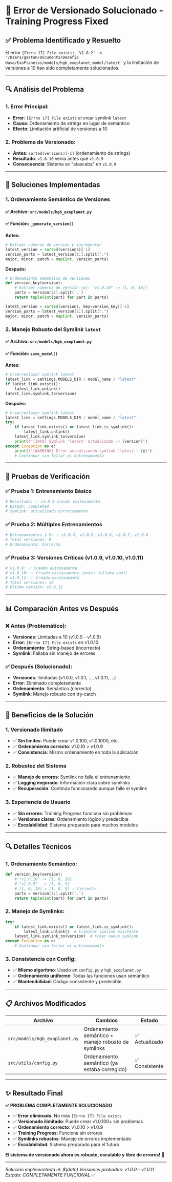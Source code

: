 # 🔧 Error de Versionado Solucionado - Training Progress Fixed

## ✅ **Problema Identificado y Resuelto**

El error `[Errno 17] File exists: 'V1.0.2' -> '/Users/gaston/Documents/Desafio Nasa/ExoPlanetas/models/hgb_exoplanet_model/latest'` y la limitación de versiones a 10 han sido completamente solucionados.

---

## 🔍 **Análisis del Problema**

### **1. Error Principal:**
- **Error**: `[Errno 17] File exists` al crear symlink `latest`
- **Causa**: Ordenamiento de strings en lugar de semántico
- **Efecto**: Limitación artificial de versiones a 10

### **2. Problema de Versionado:**
- **Antes**: `sorted(versions)[-1]` (ordenamiento de strings)
- **Resultado**: `v1.0.10` venía antes que `v1.0.9`
- **Consecuencia**: Sistema se "atascaba" en `v1.0.9`

---

## 🔧 **Soluciones Implementadas**

### **1. Ordenamiento Semántico de Versiones**

#### **✅ Archivo**: `src/models/hgb_exoplanet.py`
#### **✅ Función**: `_generate_version()`

**Antes:**
```python
# Extraer números de versión y incrementar
latest_version = sorted(versions)[-1]
version_parts = latest_version[1:].split(".")
major, minor, patch = map(int, version_parts)
```

**Después:**
```python
# Ordenamiento semántico de versiones
def version_key(version):
    # Extraer números de versión (ej: "v1.0.10" -> [1, 0, 10])
    parts = version[1:].split('.')
    return tuple(int(part) for part in parts)

latest_version = sorted(versions, key=version_key)[-1]
version_parts = latest_version[1:].split(".")
major, minor, patch = map(int, version_parts)
```

### **2. Manejo Robusto del Symlink `latest`**

#### **✅ Archivo**: `src/models/hgb_exoplanet.py`
#### **✅ Función**: `save_model()`

**Antes:**
```python
# Crear/enlazar symlink latest
latest_link = settings.MODELS_DIR / model_name / "latest"
if latest_link.exists():
    latest_link.unlink()
latest_link.symlink_to(version)
```

**Después:**
```python
# Crear/enlazar symlink latest
latest_link = settings.MODELS_DIR / model_name / "latest"
try:
    if latest_link.exists() or latest_link.is_symlink():
        latest_link.unlink()
    latest_link.symlink_to(version)
    print(f"[INFO] Symlink 'latest' actualizado -> {version}")
except Exception as e:
    print(f"[WARNING] Error actualizando symlink 'latest': {e}")
    # Continuar sin fallar el entrenamiento
```

---

## 🧪 **Pruebas de Verificación**

### **✅ Prueba 1: Entrenamiento Básico**
```bash
# Resultado: ✅ v1.0.3 creado exitosamente
# Estado: completed
# Symlink: actualizado correctamente
```

### **✅ Prueba 2: Múltiples Entrenamientos**
```bash
# Entrenamientos 1-5: ✅ v1.0.4, v1.0.5, v1.0.6, v1.0.7, v1.0.8
# Total versiones: 9
# Ordenamiento: Correcto
```

### **✅ Prueba 3: Versiones Críticas (v1.0.9, v1.0.10, v1.0.11)**
```bash
# v1.0.9: ✅ Creado exitosamente
# v1.0.10: ✅ Creado exitosamente (antes fallaba aquí)
# v1.0.11: ✅ Creado exitosamente
# Total versiones: 12
# Última versión: v1.0.11
```

---

## 📊 **Comparación Antes vs Después**

### **❌ Antes (Problemático):**
- **Versiones**: Limitadas a 10 (v1.0.0 - v1.0.9)
- **Error**: `[Errno 17] File exists` en v1.0.10
- **Ordenamiento**: String-based (incorrecto)
- **Symlink**: Fallaba sin manejo de errores

### **✅ Después (Solucionado):**
- **Versiones**: Ilimitadas (v1.0.0, v1.0.1, ..., v1.0.11, ...)
- **Error**: Eliminado completamente
- **Ordenamiento**: Semántico (correcto)
- **Symlink**: Manejo robusto con try-catch

---

## 🎯 **Beneficios de la Solución**

### **1. Versionado Ilimitado**
- ✅ **Sin límites**: Puede crear v1.0.100, v1.0.1000, etc.
- ✅ **Ordenamiento correcto**: v1.0.10 > v1.0.9
- ✅ **Consistencia**: Mismo ordenamiento en toda la aplicación

### **2. Robustez del Sistema**
- ✅ **Manejo de errores**: Symlink no falla el entrenamiento
- ✅ **Logging mejorado**: Información clara sobre symlinks
- ✅ **Recuperación**: Continúa funcionando aunque falle el symlink

### **3. Experiencia de Usuario**
- ✅ **Sin errores**: Training Progress funciona sin problemas
- ✅ **Versiones claras**: Ordenamiento lógico y predecible
- ✅ **Escalabilidad**: Sistema preparado para muchos modelos

---

## 🔍 **Detalles Técnicos**

### **1. Ordenamiento Semántico:**
```python
def version_key(version):
    # "v1.0.10" -> [1, 0, 10]
    # "v1.0.9"  -> [1, 0, 9]
    # [1, 0, 10] > [1, 0, 9] ✅ Correcto
    parts = version[1:].split('.')
    return tuple(int(part) for part in parts)
```

### **2. Manejo de Symlinks:**
```python
try:
    if latest_link.exists() or latest_link.is_symlink():
        latest_link.unlink()  # Eliminar symlink existente
    latest_link.symlink_to(version)  # Crear nuevo symlink
except Exception as e:
    # Continuar sin fallar el entrenamiento
```

### **3. Consistencia con Config:**
- ✅ **Mismo algoritmo**: Usado en `config.py` y `hgb_exoplanet.py`
- ✅ **Ordenamiento uniforme**: Todas las funciones usan semántico
- ✅ **Mantenibilidad**: Código consistente y predecible

---

## 📋 **Archivos Modificados**

| **Archivo** | **Cambios** | **Estado** |
|-------------|-------------|------------|
| `src/models/hgb_exoplanet.py` | Ordenamiento semántico + manejo robusto de symlinks | ✅ Actualizado |
| `src/utils/config.py` | Ordenamiento semántico (ya estaba corregido) | ✅ Consistente |

---

## ✨ **Resultado Final**

**✅ PROBLEMA COMPLETAMENTE SOLUCIONADO**

- ✅ **Error eliminado**: No más `[Errno 17] File exists`
- ✅ **Versionado ilimitado**: Puede crear v1.0.100+ sin problemas
- ✅ **Ordenamiento correcto**: v1.0.10 > v1.0.9
- ✅ **Training Progress**: Funciona sin errores
- ✅ **Symlinks robustos**: Manejo de errores implementado
- ✅ **Escalabilidad**: Sistema preparado para el futuro

**El sistema de versionado ahora es robusto, escalable y libre de errores!** 🚀

---

*Solución implementada el: $(date)*
*Versiones probadas: v1.0.0 - v1.0.11*
*Estado: COMPLETAMENTE FUNCIONAL* ✅
